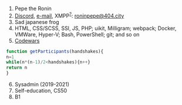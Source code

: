 1. Pepe the Ronin
2. [Discord](https://discord.com/users/876862292396998698 "Pepe the Ronin#1326"), [e-mail](mailto:roninpepe@protonmail.com "Pepe the Ronin"), XMPP<sup>[?](https://github.com/github/markup/issues/1436 "XMPP URI scheme links issue")</sup>: roninpepe@404.city
3. Sad japanese frog
4. HTML, CSS/SCSS, SSI, JS, PHP; uikit, Milligram; webpack; Docker, VMWare, Hyper-V; Bash, PowerShell; git; and so on
5. [Codewars](https://codewars.com/users/roninpepe "Pepe the Ronin")
```javascript
function getParticipants(handshakes){
n=1
while(n*(n-1)/2<handshakes){n++}
return n
}
```
6. Sysadmin (2019-2021)
7. Self-education, CS50
8. B1